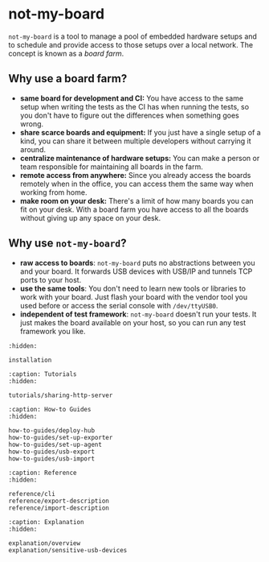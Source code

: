 # not-my-board

`not-my-board` is a tool to manage a pool of embedded hardware setups and to
schedule and provide access to those setups over a local network. The concept is
known as a *board farm*.

## Why use a board farm?

- **same board for development and CI:** You have access to the same setup when
  writing the tests as the CI has when running the tests, so you don't have to
  figure out the differences when something goes wrong.
- **share scarce boards and equipment:** If you just have a single setup of a
  kind, you can share it between multiple developers without carrying it around.
- **centralize maintenance of hardware setups:** You can make a person or team
  responsible for maintaining all boards in the farm.
- **remote access from anywhere:** Since you already access the boards remotely
  when in the office, you can access them the same way when working from home.
- **make room on your desk:** There's a limit of how many boards you can fit on
  your desk. With a board farm you have access to all the boards without giving
  up any space on your desk.

## Why use `not-my-board`?

- **raw access to boards**: `not-my-board` puts no abstractions between you and
  your board. It forwards USB devices with USB/IP and tunnels TCP ports to your
  host.
- **use the same tools**: You don't need to learn new tools or libraries to work
  with your board. Just flash your board with the vendor tool you used before or
  access the serial console with `/dev/ttyUSB0`.
- **independent of test framework**: `not-my-board` doesn't run your tests. It
  just makes the board available on your host, so you can run any test framework
  you like.

```{toctree}
:hidden:

installation
```

```{toctree}
:caption: Tutorials
:hidden:

tutorials/sharing-http-server
```

```{toctree}
:caption: How-to Guides
:hidden:

how-to-guides/deploy-hub
how-to-guides/set-up-exporter
how-to-guides/set-up-agent
how-to-guides/usb-export
how-to-guides/usb-import
```

```{toctree}
:caption: Reference
:hidden:

reference/cli
reference/export-description
reference/import-description
```

```{toctree}
:caption: Explanation
:hidden:

explanation/overview
explanation/sensitive-usb-devices
```
